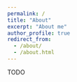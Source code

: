 ```yaml
---
permalink: /
title: "About"
excerpt: "About me"
author_profile: true
redirect_from:
  - /about/
  - /about.html
---
```

TODO
